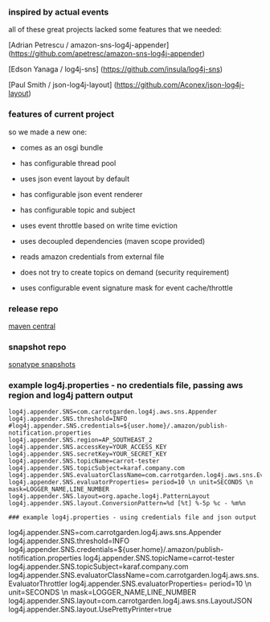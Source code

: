 <!--

    Copyright (C) 2010-2013 Andrei Pozolotin <Andrei.Pozolotin@gmail.com>

    All rights reserved. Licensed under the OSI BSD License.

    http://www.opensource.org/licenses/bsd-license.php

-->
### inspired by actual events

all of these great projects lacked some features that we needed:

[Adrian Petrescu / amazon-sns-log4j-appender]
(https://github.com/apetresc/amazon-sns-log4j-appender)

[Edson Yanaga / log4j-sns]
(https://github.com/insula/log4j-sns)

[Paul Smith / json-log4j-layout]
(https://github.com/Aconex/json-log4j-layout)


### features of current project

so we made a new one:

* comes as an osgi bundle

* has configurable thread pool

* uses json event layout by default

* has configurable json event renderer 

* has configurable topic and subject

* uses event throttle based on write time eviction

* uses decoupled dependencies (maven scope provided)

* reads amazon credentials from external file

* does not try to create topics on demand (security requirement)

* uses configurable event signature mask for event cache/throttle  

### release repo
[maven central](http://search.maven.org/#search%7Cga%7C1%7Ccarrotgarden)

### snapshot repo
[sonatype snapshots](https://oss.sonatype.org/content/repositories/snapshots/)

### example log4j.properties - no credentials file, passing aws region and log4j pattern output
```
log4j.appender.SNS=com.carrotgarden.log4j.aws.sns.Appender
log4j.appender.SNS.threshold=INFO
#log4j.appender.SNS.credentials=${user.home}/.amazon/publish-notification.properties
log4j.appender.SNS.region=AP_SOUTHEAST_2
log4j.appender.SNS.accessKey=YOUR_ACCESS_KEY
log4j.appender.SNS.secretKey=YOUR_SECRET_KEY
log4j.appender.SNS.topicName=carrot-tester
log4j.appender.SNS.topicSubject=karaf.company.com
log4j.appender.SNS.evaluatorClassName=com.carrotgarden.log4j.aws.sns.EvaluatorThrottler
log4j.appender.SNS.evaluatorProperties= period=10 \n unit=SECONDS \n mask=LOGGER_NAME,LINE_NUMBER
log4j.appender.SNS.layout=org.apache.log4j.PatternLayout
log4j.appender.SNS.layout.ConversionPattern=%d [%t] %-5p %c - %m%n

### example log4j.properties - using credentials file and json output
```
log4j.appender.SNS=com.carrotgarden.log4j.aws.sns.Appender
log4j.appender.SNS.threshold=INFO
log4j.appender.SNS.credentials=${user.home}/.amazon/publish-notification.properties
log4j.appender.SNS.topicName=carrot-tester
log4j.appender.SNS.topicSubject=karaf.company.com
log4j.appender.SNS.evaluatorClassName=com.carrotgarden.log4j.aws.sns.EvaluatorThrottler
log4j.appender.SNS.evaluatorProperties= period=10 \n unit=SECONDS \n mask=LOGGER_NAME,LINE_NUMBER
log4j.appender.SNS.layout=com.carrotgarden.log4j.aws.sns.LayoutJSON
log4j.appender.SNS.layout.UsePrettyPrinter=true
```
